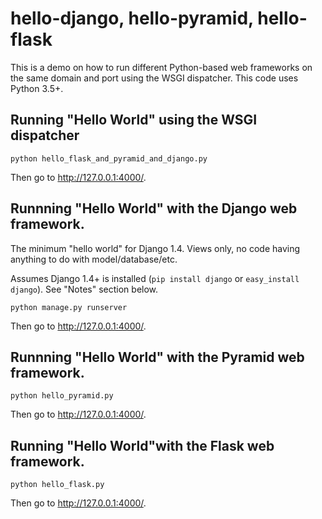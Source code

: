 hello-django, hello-pyramid, hello-flask
===================================

This is a demo on how to run different Python-based web frameworks on the same domain and port using the WSGI dispatcher. This code uses Python 3.5+.

## Running "Hello World" using the WSGI dispatcher

    python hello_flask_and_pyramid_and_django.py

Then go to http://127.0.0.1:4000/.

## Runnning "Hello World" with the Django web framework.

The minimum "hello world" for Django 1.4. Views only, no code having anything
to do with model/database/etc.

Assumes Django 1.4+ is installed (`pip install django` or `easy_install django`).
See "Notes" section below.

    python manage.py runserver

Then go to http://127.0.0.1:4000/.

## Runnning "Hello World" with the Pyramid web framework.

    python hello_pyramid.py

Then go to http://127.0.0.1:4000/.

## Running "Hello World"with the Flask web framework.

    python hello_flask.py

Then go to http://127.0.0.1:4000/.
